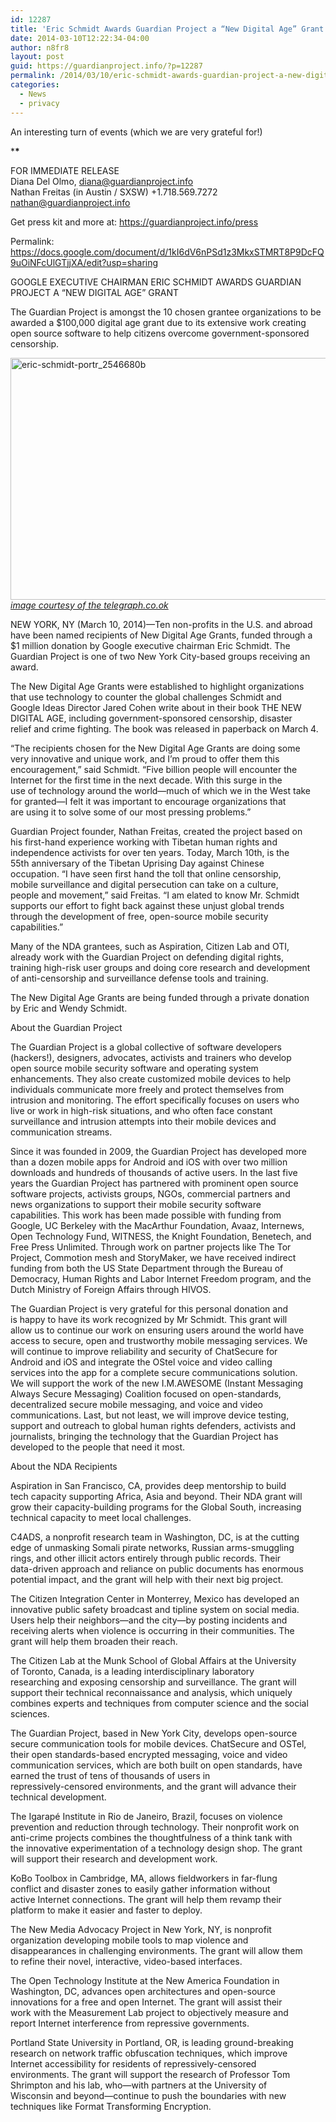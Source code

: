 ```yaml
---
id: 12287
title: 'Eric Schmidt Awards Guardian Project a “New Digital Age” Grant'
date: 2014-03-10T12:22:34-04:00
author: n8fr8
layout: post
guid: https://guardianproject.info/?p=12287
permalink: /2014/03/10/eric-schmidt-awards-guardian-project-a-new-digital-age-grant/
categories:
  - News
  - privacy
---
```

An interesting turn of events (which we are very grateful for!)

\***\***

FOR IMMEDIATE RELEASE  
Diana Del Olmo, [&#x64;ia&#x6e;&#x61;@g&#x75;&#x61;rd&#x69;&#x61;np&#x72;&#x6f;je&#x63;&#x74;.i&#x6e;&#x66;o](mailto&#x3a;d&#x69;a&#x6e;a&#x40;g&#x75;a&#x72;d&#x69;a&#x6e;p&#x72;o&#x6a;e&#x63;t&#x2e;i&#x6e;f&#x6f;)  
Nathan Freitas (in Austin / SXSW) +1.718.569.7272  
[nat&#x68;&#x61;&#x6e;@gua&#x72;&#x64;&#x69;anpr&#x6f;&#x6a;&#x65;ct.&#x69;&#x6e;&#x66;o](m&#x61;i&#x6c;&#x74;o&#x3a;n&#x61;&#x74;h&#x61;n&#x40;&#x67;u&#x61;r&#x64;&#x69;a&#x6e;p&#x72;&#x6f;j&#x65;c&#x74;&#x2e;i&#x6e;f&#x6f;)

Get press kit and more at: <https://guardianproject.info/press>

Permalink:  
<https://docs.google.com/document/d/1kI6dV6nPSd1z3MkxSTMRT8P9DcFQ9uOiNFcUlGTjjXA/edit?usp=sharing>

GOOGLE EXECUTIVE CHAIRMAN ERIC SCHMIDT AWARDS GUARDIAN PROJECT A “NEW DIGITAL AGE” GRANT

The Guardian Project is amongst the 10 chosen grantee organizations to be awarded a $100,000 digital age grant due to its extensive work creating open source software to help citizens overcome government-sponsored censorship.

[<img class="size-full wp-image-12288 alignnone" alt="eric-schmidt-portr_2546680b" src="https://guardianproject.info/wp-content/uploads/2014/03/eric-schmidt-portr_2546680b.jpg" width="620" height="387" srcset="https://guardianproject.info/wp-content/uploads/2014/03/eric-schmidt-portr_2546680b.jpg 620w, https://guardianproject.info/wp-content/uploads/2014/03/eric-schmidt-portr_2546680b-300x187.jpg 300w, https://guardianproject.info/wp-content/uploads/2014/03/eric-schmidt-portr_2546680b-100x62.jpg 100w, https://guardianproject.info/wp-content/uploads/2014/03/eric-schmidt-portr_2546680b-150x93.jpg 150w, https://guardianproject.info/wp-content/uploads/2014/03/eric-schmidt-portr_2546680b-200x124.jpg 200w, https://guardianproject.info/wp-content/uploads/2014/03/eric-schmidt-portr_2546680b-450x280.jpg 450w, https://guardianproject.info/wp-content/uploads/2014/03/eric-schmidt-portr_2546680b-600x374.jpg 600w" sizes="(max-width: 620px) 100vw, 620px" />](https://guardianproject.info/wp-content/uploads/2014/03/eric-schmidt-portr_2546680b.jpg)  
_[image courtesy of the telegraph.co.ok](http://www.telegraph.co.uk/technology/internet/10018193/The-New-Digital-Age-by-Eric-Schmidt-and-Jared-Cohen-review.html)_

NEW YORK, NY (March 10, 2014)—Ten non-profits in the U.S. and abroad  
have been named recipients of New Digital Age Grants, funded through a  
$1 million donation by Google executive chairman Eric Schmidt. The  
Guardian Project is one of two New York City-based groups receiving an  
award.</pre> 

The New Digital Age Grants were established to highlight organizations  
that use technology to counter the global challenges Schmidt and  
Google Ideas Director Jared Cohen write about in their book THE NEW  
DIGITAL AGE, including government-sponsored censorship, disaster  
relief and crime fighting. The book was released in paperback on March 4.

“The recipients chosen for the New Digital Age Grants are doing some  
very innovative and unique work, and I’m proud to offer them this  
encouragement,” said Schmidt. “Five billion people will encounter the  
Internet for the first time in the next decade. With this surge in the  
use of technology around the world—much of which we in the West take  
for granted—I felt it was important to encourage organizations that  
are using it to solve some of our most pressing problems.”

Guardian Project founder, Nathan Freitas, created the project based on  
his first-hand experience working with Tibetan human rights and  
independence activists for over ten years. Today, March 10th, is the  
55th anniversary of the Tibetan Uprising Day against Chinese  
occupation. “I have seen first hand the toll that online censorship,  
mobile surveillance and digital persecution can take on a culture,  
people and movement,” said Freitas. “I am elated to know Mr. Schmidt  
supports our effort to fight back against these unjust global trends  
through the development of free, open-source mobile security  
capabilities.”

Many of the NDA grantees, such as Aspiration, Citizen Lab and OTI,  
already work with the Guardian Project on defending digital rights,  
training high-risk user groups and doing core research and development  
of anti-censorship and surveillance defense tools and training.

The New Digital Age Grants are being funded through a private donation  
by Eric and Wendy Schmidt.

About the Guardian Project

The Guardian Project is a global collective of software developers  
(hackers!), designers, advocates, activists and trainers who develop  
open source mobile security software and operating system  
enhancements. They also create customized mobile devices to help  
individuals communicate more freely and protect themselves from  
intrusion and monitoring. The effort specifically focuses on users who  
live or work in high-risk situations, and who often face constant  
surveillance and intrusion attempts into their mobile devices and  
communication streams.

Since it was founded in 2009, the Guardian Project has developed more  
than a dozen mobile apps for Android and iOS with over two million  
downloads and hundreds of thousands of active users. In the last five  
years the Guardian Project has partnered with prominent open source  
software projects, activists groups, NGOs, commercial partners and  
news organizations to support their mobile security software  
capabilities. This work has been made possible with funding from  
Google, UC Berkeley with the MacArthur Foundation, Avaaz, Internews,  
Open Technology Fund, WITNESS, the Knight Foundation, Benetech, and  
Free Press Unlimited. Through work on partner projects like The Tor  
Project, Commotion mesh and StoryMaker, we have received indirect  
funding from both the US State Department through the Bureau of  
Democracy, Human Rights and Labor Internet Freedom program, and the  
Dutch Ministry of Foreign Affairs through HIVOS.

The Guardian Project is very grateful for this personal donation and  
is happy to have its work recognized by Mr Schmidt. This grant will  
allow us to continue our work on ensuring users around the world have  
access to secure, open and trustworthy mobile messaging services. We  
will continue to improve reliability and security of ChatSecure for  
Android and iOS and integrate the OStel voice and video calling  
services into the app for a complete secure communications solution.  
We will support the work of the new I.M.AWESOME (Instant Messaging  
Always Secure Messaging) Coalition focused on open-standards,  
decentralized secure mobile messaging, and voice and video  
communications. Last, but not least, we will improve device testing,  
support and outreach to global human rights defenders, activists and  
journalists, bringing the technology that the Guardian Project has  
developed to the people that need it most.

About the NDA Recipients

Aspiration in San Francisco, CA, provides deep mentorship to build  
tech capacity supporting Africa, Asia and beyond. Their NDA grant will  
grow their capacity-building programs for the Global South, increasing  
technical capacity to meet local challenges.

C4ADS, a nonprofit research team in Washington, DC, is at the cutting  
edge of unmasking Somali pirate networks, Russian arms-smuggling  
rings, and other illicit actors entirely through public records. Their  
data-driven approach and reliance on public documents has enormous  
potential impact, and the grant will help with their next big project.

The Citizen Integration Center in Monterrey, Mexico has developed an  
innovative public safety broadcast and tipline system on social media.  
Users help their neighbors—and the city—by posting incidents and  
receiving alerts when violence is occurring in their communities. The  
grant will help them broaden their reach.

The Citizen Lab at the Munk School of Global Affairs at the University  
of Toronto, Canada, is a leading interdisciplinary laboratory  
researching and exposing censorship and surveillance. The grant will  
support their technical reconnaissance and analysis, which uniquely  
combines experts and techniques from computer science and the social  
sciences.

The Guardian Project, based in New York City, develops open-source  
secure communication tools for mobile devices. ChatSecure and OSTel,  
their open standards-based encrypted messaging, voice and video  
communication services, which are both built on open standards, have  
earned the trust of tens of thousands of users in  
repressively-censored environments, and the grant will advance their  
technical development.

The Igarapé Institute in Rio de Janeiro, Brazil, focuses on violence  
prevention and reduction through technology. Their nonprofit work on  
anti-crime projects combines the thoughtfulness of a think tank with  
the innovative experimentation of a technology design shop. The grant  
will support their research and development work.

KoBo Toolbox in Cambridge, MA, allows fieldworkers in far-flung  
conflict and disaster zones to easily gather information without  
active Internet connections. The grant will help them revamp their  
platform to make it easier and faster to deploy.

The New Media Advocacy Project in New York, NY, is nonprofit  
organization developing mobile tools to map violence and  
disappearances in challenging environments. The grant will allow them  
to refine their novel, interactive, video-based interfaces.

The Open Technology Institute at the New America Foundation in  
Washington, DC, advances open architectures and open-source  
innovations for a free and open Internet. The grant will assist their  
work with the Measurement Lab project to objectively measure and  
report Internet interference from repressive governments.

Portland State University in Portland, OR, is leading ground-breaking  
research on network traffic obfuscation techniques, which improve  
Internet accessibility for residents of repressively-censored  
environments. The grant will support the research of Professor Tom  
Shrimpton and his lab, who—with partners at the University of  
Wisconsin and beyond—continue to push the boundaries with new  
techniques like Format Transforming Encryption.